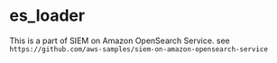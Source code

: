 # es_loader

This is a part of SIEM on Amazon OpenSearch Service. see `https://github.com/aws-samples/siem-on-amazon-opensearch-service`
